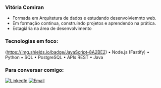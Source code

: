 ### Vitória Comiran

- Formada em Arquitetura de dados e estudando desenvolviemnto web. 
- Em formação contínua, construindo projetos e aprendendo na prática.
- Estagiária na área de desenvolvimento 

### Tecnologias em foco:
(https://img.shields.io/badge/JavaScript-8A2BE2) • Node.js (Fastify) • Python • SQL • PostgreSQL • APIs REST • Java 

### Para conversar comigo:
[![LinkedIn](https://img.shields.io/badge/LinkedIn-Vitoria%20Comiran-blue?logo=linkedin)](https://www.linkedin.com/in/vitoriacomiran/)
[![Email](https://img.shields.io/badge/Email-comiran.vitoria@gmail.com-red?style=flat)](mailto:comiran.vitoria@gmail.com)
